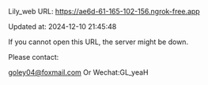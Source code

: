 Lily_web URL: https://ae6d-61-165-102-156.ngrok-free.app

Updated at: 2024-12-10 21:45:48

If you cannot open this URL, the server might be down.

Please contact: 

goley04@foxmail.com Or Wechat:GL_yeaH